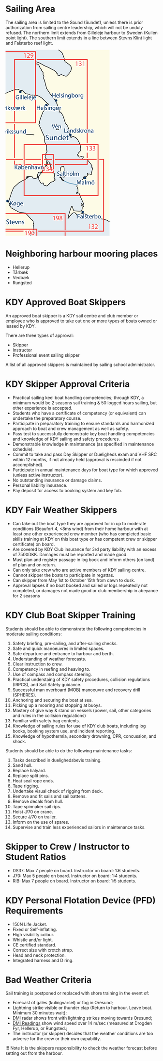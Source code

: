 # Sailing Area

The sailing area is limited to the Sound (Sundet), unless there is prior
authorization from sailing centre leadership, which will not be unduly refused.
The northern limit extends from Gilleleje harbour to Sweden (Kullen point
light). The southern limit extends in a line between Stevns Klint light and
Falsterbo reef light.

![Sailing Area](img/sailing_area.png)

# Neighboring harbour mooring places

- Hellerup
- Tårbæk
- Vedbæk
- Rungsted

# KDY Approved Boat Skippers

An approved boat skipper is a KDY sail centre and club member or employee who
is approved to take out one or more types of boats owned or leased by KDY.

There are three types of approval:

- Skipper
- Instructor
- Professional event sailing skipper

A list of all approved skippers is maintained by sailing school administrator.

# KDY Skipper Approval Criteria

- Practical sailing keel boat handling competencies; through KDY, a minimum
  would be 2 seasons sail training & 50 logged hours sailing, but other
  experience is accepted.
- Students who have a certificate of competency (or equivalent) can undertake
  the preparatory course.
- Participate in preparatory training to ensure standards and harmonized
  approach to boat and crew management as well as safety.
- Pass test to successfully demonstrate key boat handling competencies and
  knowledge of KDY sailing and safety procedures.
- Demonstrable knowledge in maintenance (as specified in maintenance schedule).
- Commit to take and pass Day Skipper or Dueligheds exam and VHF SRC within 12
  months, if not already held (approval is rescinded if not accomplished).
- Participate in annual maintenance days for boat type for which approved
  (unless active instructor).
- No outstanding insurance or damage claims.
- Personal liability insurance.
- Pay deposit for access to booking system and key fob.

# KDY Fair Weather Skippers

- Can take out the boat type they are approved for in up to moderate conditions
  (Beaufort 4, <8ms wind) from their home harbour with at least one other
  experienced crew member (who has completed basic skills training at KDY on
  this boat type or has competent crew or skipper certificate) on board.
- Are covered by KDY Club insurance for 3rd party liability with an excess of
  7500DKK. Damages must be reported and made good.
- Must plan and register passage in log book and inform others (on land) of
  plan and on return.
- Can only take crew who are active members of KDY sailing centre.
- Cannot skipper the boats to participate in regattas.
- Can skipper from May 1st to October 15th from dawn to dusk.
- Approval lapses if no boat booked and sailed or logs repeatedly not
  completed, or damages not made good or club membership in abeyance for 2
  seasons

# KDY Club Boat Skipper Training

Students should be able to demonstrate the following competencies in moderate
sailing conditions:

1. Safety briefing, pre-sailing, and after-sailing checks.
2. Safe and quick manoeuvres in limited spaces.
3. Safe departure and entrance to harbour and berth.
4. Understanding of weather forecasts.
5. Clear instruction to crew.
6. Competency in reefing and heaving to.
7. Use of compass and compass steering.
8. Practical understaing of KDY safety procedures, collision regulations
   (IRPCS), and Sail Safety guidance.
9. Successful man overboard (MOB) manoeuvre and recovery drill (SPHERES).
10. Anchoring and securing the boat at sea.
11. Picking up a mooring and stopping at buoys.
12. Mastery of give way & stand on vessels (power, sail, other categories and
    rules in the collision regulations)
13. Familiar with safety bag contents.
14. Knowledge of sailing rules for use of KDY club boats, including log books,
    booking system use, and incident reporting.
15. Knowledge of hypothermia, secondary drowning, CPR, concussion, and shock.

Students should be able to do the following maintenance tasks:

1. Tasks described in duelighedsbevis training.
2. Sand hull.
3. Replace halyard.
4. Replace split pins.
5. Heat seal rope ends.
6. Tape rigging.
7. Undertake visual check of rigging from deck.
8. Remove and fit sails and sail battens.
9. Remove decals from hull.
10. Tape spinnaker sail rips.
11. Hoist J/70 on crane.
12. Secure J/70 on trailer.
13. Inform on the use of spares.
14. Supervise and train less experienced sailors in maintenance tasks.

# Skipper to Crew / Instructor to Student Ratios

- DS37: Max 7 people on board. Instructor on board: 1:6 students.
- J70: Max 5 people on board. Instructor on board: 1:4 students.
- RIB: Max 7 people on board. Instructor on board: 1:5 students.

# KDY Personal Flotation Device (PFD) Requirements

- 150N Life Jacket.
- Fixed or Self-inflating.
- High visibility colour.
- Whistle and/or light.
- CE certified standard.
- Correct size with crotch strap.
- Head and neck protection.
- Integrated harness and D ring.

# Bad Weather Criteria

Sail training is postponed or replaced with shore training in the event of:

- Forecast of gales (kulingvarsel) or fog in Oresund;
- Lightning strike visible or thunder clap (Return to harbour. Leave boat.
  Minimum 30 minutes wait);
- [DMI](https://www.dmi.dk) radar shows front with lightning strikes moving
  towards Oresund;
- [DMI Readings](https://www.dmi.dk/malinger-seneste-24-timer/) show wind speed
  over 14 m/sec (measured at Drogden Fyr, Hellerup, or Rungsted.;
- The instructor (or skipper) decides that the weather conditions are too
  adverse for the crew or their own capability.

!!! Note
    It is the skippers responsibility to check the weather forecast before
    setting  out from the harbour.
